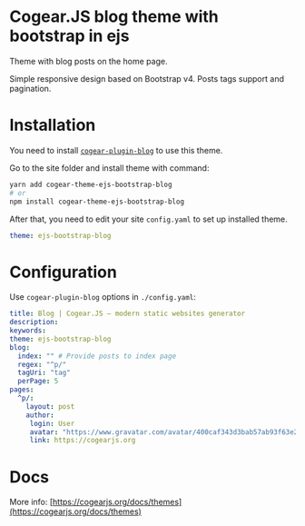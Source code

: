 # Cogear.JS blog theme with bootstrap in ejs

Theme with blog posts on the home page.

Simple responsive design based on Bootstrap v4. Posts tags support and pagination.

# Installation

You need to install [`cogear-plugin-blog`](https://github.com/codemotion/cogear-plugin-blog) to use this theme.

Go to the site folder and install theme with command:
```bash
yarn add cogear-theme-ejs-bootstrap-blog
# or
npm install cogear-theme-ejs-bootstrap-blog
```

After that, you need to edit your site `config.yaml` to set up installed theme.

```yaml
theme: ejs-bootstrap-blog
```

# Configuration

Use `cogear-plugin-blog` options in `./config.yaml`:
``` yaml
title: Blog | Cogear.JS – modern static websites generator
description:
keywords:
theme: ejs-bootstrap-blog
blog:
  index: "" # Provide posts to index page
  regex: "^p/"
  tagUri: "tag"
  perPage: 5
pages:
  ^p/:
    layout: post
    author:
     login: User
     avatar: "https://www.gravatar.com/avatar/400caf343d3bab57ab93f63e21a12be7?s=24"
     link: https://cogearjs.org
```

# Docs

More info: [https://cogearjs.org/docs/themes](https://cogearjs.org/docs/themes)
